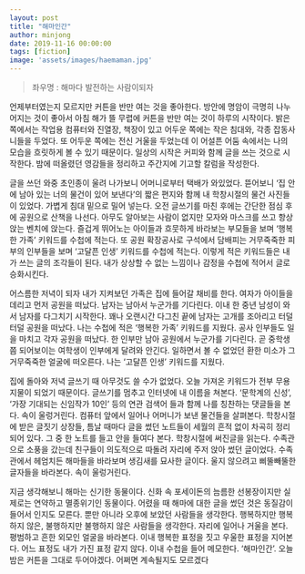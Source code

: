 ```yaml
---
layout: post
title: "해마인간"
author: minjong
date: 2019-11-16 00:00:00
tags: [fiction]
image: 'assets/images/haemaman.jpg'
---
```


> 좌우명 : 해마다 발전하는 사람이되자

언제부터였는지 모르지만 커튼을 반만 여는 것을 좋아한다. 방안에 명암이 극명히 나누어지는 것이 좋아서 아침 해가 뜰 무렵에 커튼을 반만 여는 것이 하루의 시작이다. 밝은 쪽에서는 작업용 컴퓨터와 진열장, 책장이 있고 어두운 쪽에는 작은 침대와, 각종 잡동사니들을 두었다. 또 어두운 쪽에는 전신 거울을 두었는데 이 어설픈 어둠 속에서는 나의 모습을 흐릿하게 볼 수 있기 때문이다. 일상의 시작은 커피와 함께 글을 쓰는 것으로 시작한다. 밤에 떠올렸던 영감들을 정리하고 주간지에 기고할 칼럼을 작성한다.

글을 쓰던 와중 초인종이 울려 나가보니 어머니로부터 택배가 와있었다. 뜯어보니 ‘집 안에 남아 있는 너의 물건이 있어 보낸다’의 짧은 편지와 함께 내 학창시절의 물건 사진들이 있었다. 가볍게 침대 밑으로 밀어 넣는다. 오전 글쓰기를 마친 후에는 간단한 점심 후에 공원으로 산책을 나선다. 아무도 알아보는 사람이 없지만 모자와 마스크를 쓰고 항상 앉는 벤치에 앉는다. 즐겁게 뛰어노는 아이들과 흐뭇하게 바라보는 부모들을 보며 ‘행복한 가족’ 키워드를 수첩에 적는다. 또 공원 확장공사로 구석에서 담배피는 거무죽죽한 피부의 인부들을 보며 ‘고달픈 인생’ 키워드를 수첩에 적는다. 이렇게 적은 키워드들은 내가 쓰는 글의 조각들이 된다. 내가 상상할 수 없는 느낌이나 감정을 수첩에 적어서 글로 승화시킨다.

어스름한 저녁이 되자 내가 지켜보던 가족은 집에 들어갈 채비를 한다. 여자가 아이들을 데리고 먼저 공원을 떠났다. 남자는 남아서 누군가를 기다린다. 이내 한 중년 남성이 와서 남자를 다그치기 시작한다. 꽤나 오랜시간 다그친 끝에 남자는 고개를 조아리고 터덜터덜 공원을 떠났다. 나는 수첩에 적은 ‘행복한 가족’ 키워드를 지웠다. 공사 인부들도 일을 마치고 각자 공원을 떠났다. 한 인부만 남아 공원에서 누군가를 기다린다. 곧 중학생쯤 되어보이는 여학생이 인부에게 달려와 안긴다. 일하면서 볼 수 없었던 환한 미소가 그 거무죽죽한 얼굴에 떠오른다. 나는 ‘고달픈 인생’ 키워드를 지웠다.

집에 돌아와 저녁 글쓰기 때 아무것도 쓸 수가 없었다. 오늘 가져온 키워드가 전부 무용지물이 되었기 때문이다. 글쓰기를 멈추고 인터넷에 내 이름을 쳐본다. ‘문학계의 신성’, ‘가장 기대되는 신임작가 10인’ 등의 연관 검색어 들과 함께 나를 칭찬하는 댓글들을 본다. 속이 울렁거린다. 컴퓨터 앞에서 일어나 어머니가 보낸 물건들을 살펴본다. 학창시절에 받은 글짓기 상장들, 틈날 때마다 글을 썼던 노트들이 세월의 흔적 없이 차곡히 정리되어 있다. 그 중 한 노트를 들고 안을 들여다 본다. 학창시절에 써진글을 읽는다. 수족관으로 소풍을 갔는데 친구들이 의도적으로 따돌려 자리에 주저 앉아 썼던 글이었다. 수족관에서 헤엄치든 해마들을 바라보며 생김새를 묘사한 글이다. 울지 않으려고 삐뚤빼뚤한 글자들을 바라본다. 속이 울렁거린다.

지금 생각해보니 해마는 신기한 동물이다. 신화 속 포세이돈의 늠름한 선봉장이지만 실제로는 연약하고 멸종위기인 동물이다. 어렸을 때 해마에 대한 글을 썼던 것은 동질감이 들어서 인지도 모른다. 뿐만 아니라 오후에 보았던 사람들을 생각한다. 행복하지만 행복하지 않은, 불행하지만 불행하지 않은 사람들을 생각한다. 자리에 일어나 거울을 본다. 평범하고 흔한 외모인 얼굴을 바라본다. 이내 행복한 표정을 짓고 우울한 표정을 지어본다. 어느 표정도 내가 가진 표정 같지 않다. 이내 수첩을 들어 메모한다. ‘해마인간’.
오늘 밤은 커튼을 그대로 두어야겠다. 어쩌면 계속될지도 모르겠다